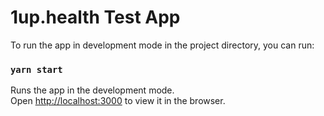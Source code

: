 # 1up.health Test App


To run the app in development mode in the project directory, you can run:

### `yarn start`

Runs the app in the development mode.\
Open [http://localhost:3000](http://localhost:3000) to view it in the browser.


